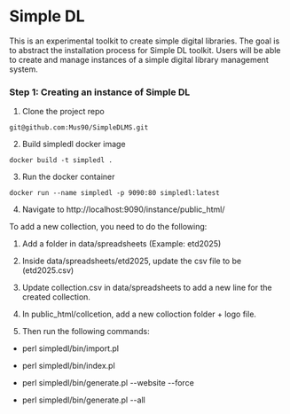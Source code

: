 # Simple DL

This is an experimental toolkit to create simple digital libraries. The goal is to abstract the installation process for Simple DL toolkit. Users will be able to create and manage instances of a simple digital library management
system.


### Step 1: Creating an instance of Simple DL

1. Clone the project repo

```
git@github.com:Mus90/SimpleDLMS.git
```

2. Build simpledl docker image

```
docker build -t simpledl .
```

3. Run the docker container

```
docker run --name simpledl -p 9090:80 simpledl:latest
```
4. Navigate to http://localhost:9090/instance/public_html/


To add a new collection, you need to do the following:

1. Add a folder in data/spreadsheets (Example: etd2025)

2. Inside data/spreadsheets/etd2025, update the csv file to be (etd2025.csv)

3. Update collection.csv in data/spreadsheets to add a new line for the created collection.

4. In public_html/collcetion, add a new colloction folder + logo file.

5. Then run the following commands:

- perl simpledl/bin/import.pl

- perl simpledl/bin/index.pl

- perl simpledl/bin/generate.pl --website --force

- perl simpledl/bin/generate.pl --all













